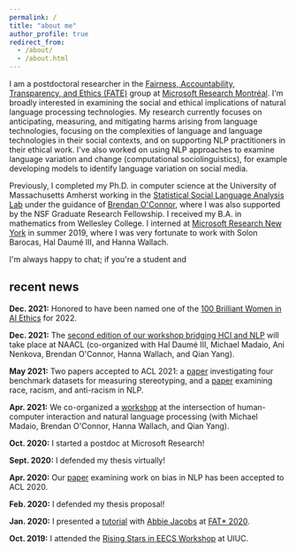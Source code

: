 ```yaml
---
permalink: /
title: "about me"
author_profile: true
redirect_from:
  - /about/
  - /about.html
---
```



I am a postdoctoral researcher in the [Fairness, Accountability, Transparency, and Ethics (FATE)](https://www.microsoft.com/en-us/research/theme/fate/) group at [Microsoft Research Montréal](https://www.microsoft.com/en-us/research/lab/microsoft-research-montreal/). I'm broadly interested in examining the social and ethical implications of natural language processing technologies. My research currently focuses on anticipating, measuring, and mitigating harms arising from language technologies, focusing on the complexities of language and language technologies in their social contexts, and on supporting NLP practitioners in their ethical work. I've also worked on using NLP approaches to examine language variation and change (computational sociolinguistics), for example developing models to identify language variation on social media.

<!-- I've worked on developing models to identify language variation on social media, on applying lessons from sociolinguistics and linguistic anthropology to conceptualizing harms arising from NLP systems, and on using the language of measurement modeling to rigorously analyze approaches to quantifying bias in NLP. -->
<!-- , drawing on insights from fields such as sociolinguistics, linguistic anthropology, and education,  including people's lived experiences with these technologies, -->

Previously, I completed my Ph.D. in computer science at the University of Massachusetts Amherst working in the [Statistical Social Language Analysis Lab](http://slanglab.cs.umass.edu/) under the guidance of [Brendan O'Connor](http://brenocon.com/), where I was also supported by the NSF Graduate Research Fellowship. I received my B.A. in mathematics from Wellesley College. I interned at [Microsoft Research New York](https://www.microsoft.com/en-us/research/lab/microsoft-research-new-york/) in summer 2019, where I was very fortunate to work with Solon Barocas, Hal Daumé III, and Hanna Wallach.

I'm always happy to chat; if you're a student and

## recent news

**Dec. 2021:** Honored to have been named one of the [100 Brilliant Women in AI Ethics](https://womeninaiethics.org/the-list/of-2022/) for 2022.

**Dec. 2021:** The [second edition of our workshop bridging HCI and NLP](https://sites.google.com/view/hciandnlp/home) will take place at NAACL (co-organized with Hal Daumé III, Michael Madaio, Ani Nenkova, Brendan O'Connor, Hanna Wallach, and Qian Yang).

**May 2021:** Two papers accepted to ACL 2021: a [paper](https://aclanthology.org/2021.acl-long.81.pdf) investigating four benchmark datasets for measuring stereotyping, and a [paper](https://aclanthology.org/2021.acl-long.149.pdf) examining race, racism, and anti-racism in NLP.

**Apr. 2021:** We co-organized a [workshop](https://sites.google.com/view/hciandnlp-2021) at the intersection of human-computer interaction and natural language processing (with Michael Madaio, Brendan O'Connor, Hanna Wallach, and Qian Yang).

**Oct. 2020:** I started a postdoc at Microsoft Research!

**Sept. 2020:** I defended my thesis virtually!

**Apr. 2020:** Our [paper](https://www.aclweb.org/anthology/2020.acl-main.485.pdf) examining work on bias in NLP has been accepted to ACL 2020.

**Feb. 2020:** I defended my thesis proposal!

**Jan. 2020:** I presented a [tutorial](https://azjacobs.com/measurement) with [Abbie Jacobs](https://azjacobs.com/) at [FAT* 2020](https://fatconference.org/2020/index.html).

**Oct. 2019:** I attended the [Rising Stars in EECS Workshop](https://publish.illinois.edu/rising-stars/) at UIUC.

<!-- **Oct. 2019:** I gave a talk at [Text as Data](https://www.textasdata2019.net/). -->

<!-- **June 2019:** I'm honored to have been named among the best reviewers for ICWSM 2019. -->

<!-- **May 2019:** I'm interning at Microsoft Research in New York this summer. -->

<!-- **Apr. 2019:** I'm honored to have received an [Accomplishments in Search & AI Award](https://ciir.cs.umass.edu/20182019SearchAIAward) for UMass CICS. -->

<!-- **Apr. 2019:** I gave a talk at the Computational Social Science Institute Seminar at UMass. -->

<!-- **Apr. 2019:** I'm honored to have received a [CICS Outstanding Synthesis Project Award](https://www.cics.umass.edu/news/seven-graduate-students-receive-cics-outstanding-graduate-awards). -->

<!-- **Nov. 2018:** I gave a talk at the New Methods in Computational Sociolinguistics Workshop in Leiden. -->

<!-- **Sept. 2018:** [Abe Handler](https://www.abehandler.com/), [Katherine Keith](https://kakeith.github.io/), and I co-designed and co-taught a freshman computer science seminar, [Ethical Issues Surrounding Artificial Intelligence Systems and Big Data](https://github.com/sblodgett/ai-ethics). -->
